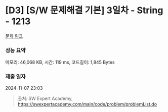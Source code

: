 # [D3] [S/W 문제해결 기본] 3일차 - String - 1213 

[문제 링크](https://swexpertacademy.com/main/code/problem/problemDetail.do?contestProbId=AV14P0c6AAUCFAYi) 

### 성능 요약

메모리: 46,068 KB, 시간: 119 ms, 코드길이: 1,845 Bytes

### 제출 일자

2024-11-07 23:03



> 출처: SW Expert Academy, https://swexpertacademy.com/main/code/problem/problemList.do